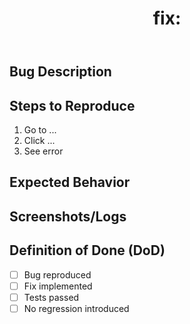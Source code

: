 ﻿---
name: ًںگ› Bug Report
about: Report an issue or unexpected behavior
title: "fix: "
labels: bug
assignees: ''
---

## Bug Description
<!-- ط£ظˆطµظپ ط§ظ„ظ…ط´ظƒظ„ط© -->

## Steps to Reproduce
1. Go to ...
2. Click ...
3. See error

## Expected Behavior
<!-- ط§ظٹظ‡ ط§ظ„ظ…ظپط±ظˆط¶ ظٹط­طµظ„ -->

## Screenshots/Logs
<!-- ظ„ظˆ ظپظٹ طµظˆط± ط£ظˆ ظ„ظˆط¬ -->

## Definition of Done (DoD)
- [ ] Bug reproduced
- [ ] Fix implemented
- [ ] Tests passed
- [ ] No regression introduced
